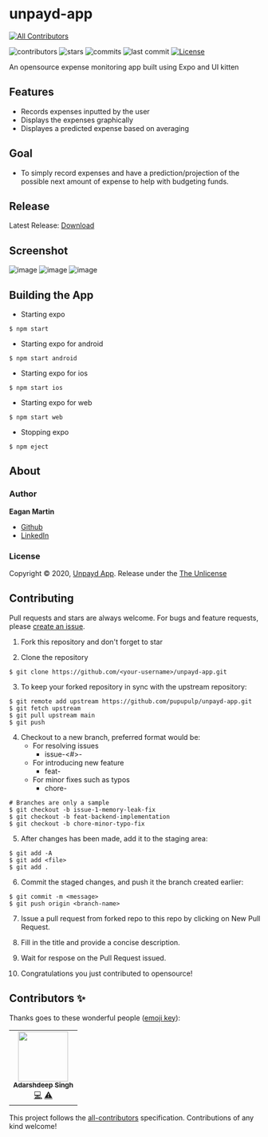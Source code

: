 # unpayd-app
<!-- ALL-CONTRIBUTORS-BADGE:START - Do not remove or modify this section -->
[![All Contributors](https://img.shields.io/badge/all_contributors-1-orange.svg?style=flat-square)](#contributors-)
<!-- ALL-CONTRIBUTORS-BADGE:END -->

![contributors](https://badgen.net/github/contributors/pupupulp/unpayd-app)
![stars](https://badgen.net/github/stars/pupupulp/unpayd-app)
![commits](https://badgen.net/github/commits/pupupulp/unpayd-app)
![last commit](https://badgen.net/github/last-commit/pupupulp/unpayd-app)
[![License](https://badgen.net/github/license/pupupulp/unpayd-app)](https://github.com/pupupulp/unpayd-app/blob/master/LICENSE)

An opensource expense monitoring app built using Expo and UI kitten

## Features

- Records expenses inputted by the user
- Displays the expenses graphically
- Displayes a predicted expense based on averaging

## Goal 

- To simply record expenses and have a prediction/projection of the possible next amount of expense to help with budgeting funds.

## Release

Latest Release: [Download](https://github.com/pupupulp/unpayd-app/raw/master/unpayd-app-d6e84e155bed4a6b90196fed800d9831-signed.apk)

## Screenshot

![image](https://github.com/pupupulp/unpayd-app/blob/master/Screenshot_20201018_100541_com.pupupulp.unpayd.jpg)
![image](https://github.com/pupupulp/unpayd-app/blob/master/Screenshot_20201018_100550_com.pupupulp.unpayd.jpg)
![image](https://github.com/pupupulp/unpayd-app/blob/master/Screenshot_20201018_100559_com.pupupulp.unpayd.jpg)

## Building the App

- Starting expo

```
$ npm start
```

- Starting expo for android

```
$ npm start android
```

- Starting expo for ios

```
$ npm start ios
```

- Starting expo for web

```
$ npm start web
```

- Stopping expo

```
$ npm eject
```

## About

### Author

**Eagan Martin**
- [Github](https://github.com/pupupulp)
- [LinkedIn]()

### License

Copyright © 2020, [Unpayd App](https://github.com/pupupulp/unpayd-app). Release under the [The Unlicense](https://github.com/pupupulp/unpayd-app/blob/master/LICENSE)

## Contributing

Pull requests and stars are always welcome. For bugs and feature requests, please [create an issue](https://github.com/pupupulp/unpayd-app/issues/new).

1. Fork this repository and don't forget to star

2. Clone the repository

```
$ git clone https://github.com/<your-username>/unpayd-app.git
```

3. To keep your forked repository in sync with the upstream repository:

```
$ git remote add upstream https://github.com/pupupulp/unpayd-app.git
$ git fetch upstream
$ git pull upstream main
$ git push
```

4. Checkout to a new branch, preferred format would be:
   - For resolving issues
      - issue-<#>-<description>
   - For introducing new feature
      - feat-<description>
   - For minor fixes such as typos
      - chore-<description>
  
```
# Branches are only a sample
$ git checkout -b issue-1-memory-leak-fix
$ git checkout -b feat-backend-implementation
$ git checkout -b chore-minor-typo-fix
```

5. After changes has been made, add it to the staging area:

```
$ git add -A
$ git add <file>
$ git add .
```

6. Commit the staged changes, and push it the branch created earlier:

```
$ git commit -m <message>
$ git push origin <branch-name>
```

7. Issue a pull request from forked repo to this repo by clicking on New Pull Request.

8. Fill in the title and provide a concise description.

9. Wait for respose on the Pull Request issued. 

10. Congratulations you just contributed to opensource!

## Contributors ✨

Thanks goes to these wonderful people ([emoji key](https://allcontributors.org/docs/en/emoji-key)):

<!-- ALL-CONTRIBUTORS-LIST:START - Do not remove or modify this section -->
<!-- prettier-ignore-start -->
<!-- markdownlint-disable -->
<table>
  <tr>
    <td align="center"><a href="https://github.com/Adeee11"><img src="https://avatars3.githubusercontent.com/u/11806230?v=4" width="100px;" alt=""/><br /><sub><b>Adarshdeep Singh</b></sub></a><br /><a href="https://github.com/pupupulp/unpayd-app/commits?author=Adeee11" title="Code">💻</a> <a href="https://github.com/pupupulp/unpayd-app/commits?author=Adeee11" title="Tests">⚠️</a></td>
  </tr>
</table>

<!-- markdownlint-enable -->
<!-- prettier-ignore-end -->
<!-- ALL-CONTRIBUTORS-LIST:END -->

This project follows the [all-contributors](https://github.com/all-contributors/all-contributors) specification. Contributions of any kind welcome!
